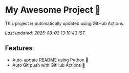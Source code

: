 # My Awesome Project 🚀

This project is automatically updated using GitHub Actions.

_Last updated: 2025-08-03 13:10:43 IST_

## Features
- Auto-update README using Python 🐍
- Auto Git push with GitHub Actions 🤖
